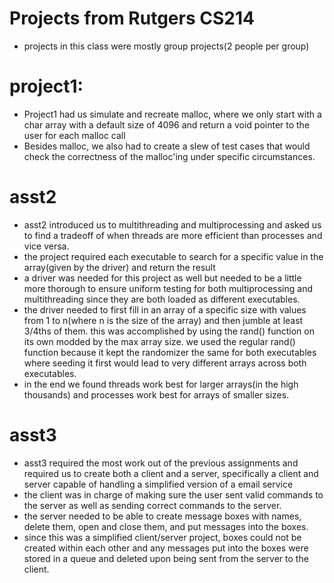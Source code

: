 # Projects from Rutgers CS214
- projects in this class were mostly group projects(2 people per group)

# project1:
- Project1 had us simulate and recreate malloc, where we only start with a char array with a default size of 4096 and return a void pointer to the  user for each malloc call
- Besides malloc, we also had to create a slew of test cases that would check the correctness of the malloc'ing under specific circumstances.

# asst2
- asst2 introduced us to multithreading and multiprocessing and asked us to find a tradeoff of when threads are more efficient than processes and vice versa.
- the project required each executable to search for a specific value in the array(given by the driver) and return the result
- a driver was needed for this project as well but needed to be a little more thorough to ensure uniform testing for both multiprocessing and multithreading since they are both loaded as different executables. 
- the driver needed to first fill in an array of a specific size with values from 1 to n(where n is the size of the array) and then jumble at least 3/4ths of them. this was accomplished by using the rand() function on its own modded by the max array size. we used the regular rand() function because it kept the randomizer the same for both executables where seeding it first would lead to very different arrays across both executables.
- in the end we found threads work best for larger arrays(in the high thousands) and processes work best for arrays of smaller sizes.

# asst3
- asst3 required the most work out of the previous assignments and required us to create both a client and a server, specifically a client and server capable of handling a simplified version of a email service
- the client was in charge of making sure the user sent valid commands to the server as well as sending correct commands to the server.
- the server needed to be able to create message boxes with names, delete them, open and close them, and put messages into the boxes.
- since this was a simplified client/server project, boxes could not be created within each other and any messages put into the boxes were stored in a queue and deleted upon being sent from the server to the client.
